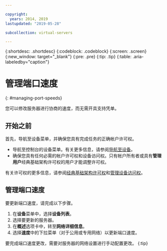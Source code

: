 ```yaml
---

copyright:
  years: 2014, 2019
lastupdated: "2019-05-28"

subcollection: virtual-servers

---
```


{:shortdesc: .shortdesc}
{:codeblock: .codeblock}
{:screen: .screen}
{:new_window: target="_blank"}
{:pre: .pre}
{:tip: .tip}
{:table: .aria-labeledby="caption"}

# 管理端口速度
{: #managing-port-speeds}

您可以修改服务器进行协商的速度，而无需开具支持凭单。

## 开始之前
首先，导航至设备菜单，并确保您具有完成任务的正确帐户许可权。 

* 导航至控制台的设备菜单。有关更多信息，请参阅[导航至设备](/docs/vsi?topic=virtual-servers-navigating-devices)。
* 确保您具有任何必需的帐户许可权和设备访问权。只有帐户所有者或具有**管理用户**经典基础架构许可权的用户才能调整许可权。 

有关许可权的更多信息，请参阅[经典基础架构许可权](/docs/iam?topic=iam-infrapermission#infrapermission)和[管理设备访问权](/docs/vsi?topic=virtual-servers-managing-device-access)。

## 管理端口速度
要更新端口速度，请完成以下步骤。

1. 在**设备**菜单中，选择**设备列表**。
3. 选择要更新的服务器。
4. 在**概述**选项卡中，转至**网络详细信息**。
5. 选择**速度**中的下拉菜单（对于公用或专用网络）以更新端口速度。

要完成端口速度更改，需要对服务器的网络设置进行手动配置更改。
{:tip}
